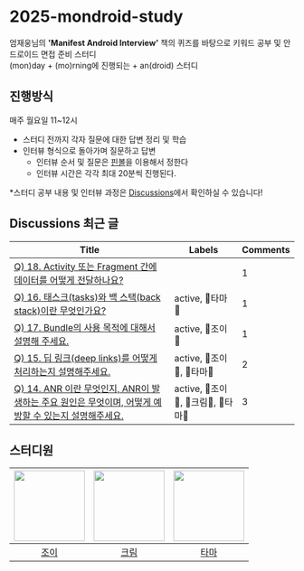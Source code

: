 # 2025-mondroid-study
엄재웅님의 **'Manifest Android Interview'** 책의 퀴즈를 바탕으로 키워드 공부 및 안드로이드 면접 준비 스터디  
(mon)day + (mo)rning에 진행되는 + an(droid) 스터디

## 진행방식
매주 월요일 11~12시

- 스터디 전까지 각자 질문에 대한 답변 정리 및 학습
- 인터뷰 형식으로 돌아가며 질문하고 답변
  - 인터뷰 순서 및 질문은 [핀볼](https://lazygyu.github.io/roulette/)을 이용해서 정한다
  - 인터뷰 시간은 각각 최대 20분씩 진행된다.

*스터디 공부 내용 및 인터뷰 과정은 [Discussions](https://github.com/woowacourse-study/2025-mondroid-study/discussions)에서 확인하실 수 있습니다!

## Discussions 최근 글
<!-- discussions-list-start -->
| Title | Labels | Comments |
|-------|--------|----------|
| [Q) 18. Activity 또는 Fragment 간에 데이터를 어떻게 전달하나요?](https://github.com/woowacourse-study/2025-mondroid-study/discussions/23) |  | 1 |
| [Q) 16. 태스크(tasks)와 백 스택(back stack)이란 무엇인가요?](https://github.com/woowacourse-study/2025-mondroid-study/discussions/21) | active, 🦦타마🦦 | 1 |
| [Q) 17. Bundle의 사용 목적에 대해서 설명해 주세요.](https://github.com/woowacourse-study/2025-mondroid-study/discussions/22) | active, 🍋조이🍋 | 1 |
| [Q) 15. 딥 링크(deep links)를 어떻게 처리하는지 설명해주세요.](https://github.com/woowacourse-study/2025-mondroid-study/discussions/20) | active, 🍋조이🍋, 🦦타마🦦 | 2 |
| [Q) 14. ANR 이란 무엇인지, ANR이 발생하는 주요 원인은 무엇이며, 어떻게 예방할 수 있는지 설명해주세요.](https://github.com/woowacourse-study/2025-mondroid-study/discussions/19) | active, 🍋조이🍋, 🍦크림🍦, 🦦타마🦦 | 3 |
<!-- discussions-list-end -->

## 스터디원
| <img src="https://github.com/gahyunkim.png" width="125"/> | <img src="https://github.com/ijh1298.png" width="125"/> | <img src="https://github.com/etama123.png" width="125"/> |
|:---------:|:---------:|:---------:|
|[조이](https://github.com/gahyunkim)</br>|[크림](https://github.com/ijh1298)</br>|[타마](https://github.com/etama123)</br>|
</br>
